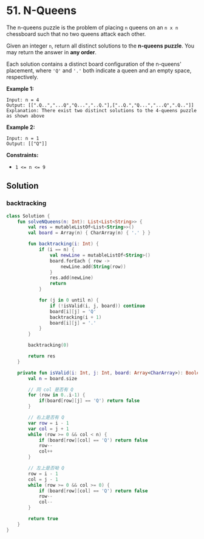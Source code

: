 # 51. N-Queens

The n-queens puzzle is the problem of placing `n` queens on an `n x n` chessboard such that no two queens attack each other.

Given an integer `n`, return all distinct solutions to the **n-queens puzzle**. You may return the answer in **any order**.

Each solution contains a distinct board configuration of the n-queens' placement, where `'Q'` and `'.'` both indicate a queen and an empty space, respectively.

**Example 1:**

```
Input: n = 4
Output: [[".Q..","...Q","Q...","..Q."],["..Q.","Q...","...Q",".Q.."]]
Explanation: There exist two distinct solutions to the 4-queens puzzle as shown above
```

**Example 2:**

```
Input: n = 1
Output: [["Q"]]
```

**Constraints:**

- `1 <= n <= 9`

## Solution

### backtracking

```kotlin
class Solution {
    fun solveNQueens(n: Int): List<List<String>> {
        val res = mutableListOf<List<String>>()
        val board = Array(n) { CharArray(n) { '.' } }

        fun backtracking(i: Int) {
            if (i == n) {
                val newLine = mutableListOf<String>()
                board.forEach { row ->
                    newLine.add(String(row))
                }
                res.add(newLine)
                return
            }

            for (j in 0 until n) {
                if (!isValid(i, j, board)) continue
                board[i][j] = 'Q'
                backtracking(i + 1)
                board[i][j] = '.'
            }
        }

        backtracking(0)

        return res
    }

    private fun isValid(i: Int, j: Int, board: Array<CharArray>): Boolean {
        val n = board.size

        // 同 col 是否有 Q
        for (row in 0..i-1) {
            if(board[row][j] == 'Q') return false
        }

        // 右上是否有 Q
        var row = i - 1
        var col = j + 1
        while (row >= 0 && col < n) {
            if (board[row][col] == 'Q') return false
            row--
            col++
        }

        // 左上是否呦 Q
        row = i - 1
        col = j - 1
        while (row >= 0 && col >= 0) {
            if (board[row][col] == 'Q') return false
            row--
            col--
        }

        return true
    }
}
```